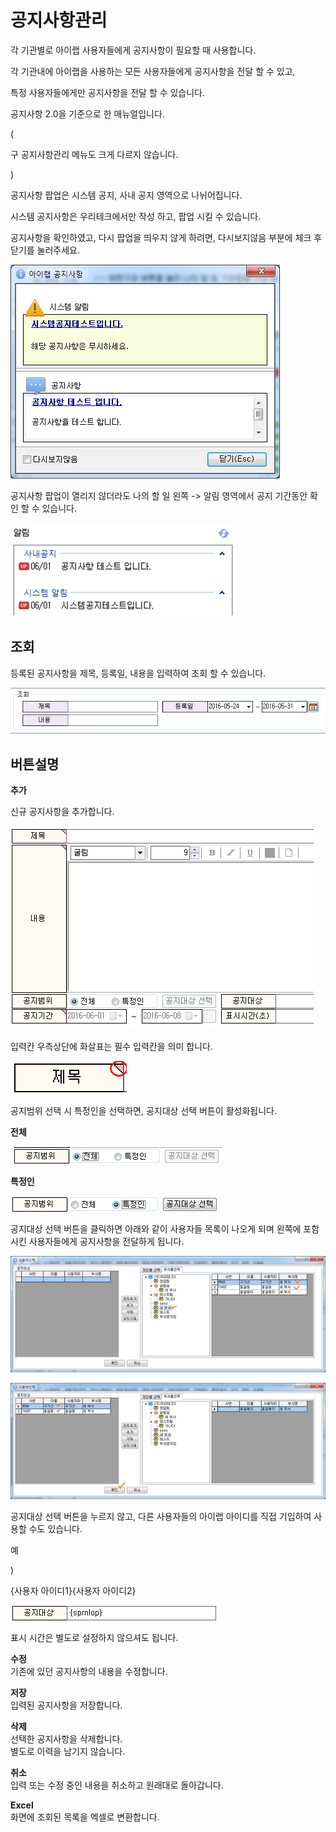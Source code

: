 # 공지사항관리

각 기관별로 아이랩 사용자들에게 공지사항이 필요할 때 사용합니다.

각 기관내에 아이랩을 사용하는 모든 사용자들에게 공지사항을 전달 할 수 있고,

특정 사용자들에게만 공지사항을 전달 할 수 있습니다.

공지사항 2.0을 기준으로 한 매뉴얼입니다.

\(

구 공지사항관리 메뉴도 크게 다르지 않습니다.

\)

공지사항 팝업은 시스템 공지, 사내 공지 영역으로 나뉘어집니다.

시스템 공지사항은 우리테크에서만 작성 하고, 팝업 시킬 수 있습니다.

공지사항을 확인하였고, 다시 팝업을 띄우지 않게 하려면, 다시보지않음 부분에 체크 후 닫기를 눌러주세요.

![](../.gitbook/assets/26%20%282%29.png)

공지사항 팝업이 열리지 않더라도 나의 할 일 왼쪽 -&gt; 알림 영역에서 공지 기간동안 확인 할 수 있습니다.

![](../.gitbook/assets/27%20%284%29.png)

## 조회

등록된 공지사항을 제목, 등록일, 내용을 입력하여 조회 할 수 있습니다.

![](../.gitbook/assets/28%20%284%29.png)

## 버튼설명

**추가**

신규 공지사항을 추가합니다.

![](../.gitbook/assets/29%20%282%29.png)

입력칸 우측상단에 화살표는 필수 입력칸을 의미 합니다.

![](../.gitbook/assets/30%20%281%29.png)

공지범위 선택 시 특정인을 선택하면, 공지대상 선택 버튼이 활성화됩니다.

**전체**

![](../.gitbook/assets/31%20%2810%29.png)

**특정인**

![](../.gitbook/assets/32%20%283%29.png)

공지대상 선택 버튼을 클릭하면 아래와 같이 사용자들 목록이 나오게 되며 왼쪽에 포함 시킨 사용자들에게 공지사항을 전달하게 됩니다.

![](../.gitbook/assets/33%20%282%29.png)

![](../.gitbook/assets/34%20%281%29.png)

공지대상 선택 버튼을 누르지 않고, 다른 사용자들의 아이랩 아이디를 직접 기입하여 사용할 수도 있습니다.

예

\)

 {사용자 아이디1}{사용자 아이디2}

![](../.gitbook/assets/35%20%282%29.png)

표시 시간은 별도로 설정하지 않으셔도 됩니다.

**수정**  
기존에 있던 공지사항의 내용을 수정합니다.

**저장**  
입력된 공지사항을 저장합니다.

**삭제**  
선택한 공지사항을 삭제합니다.  
별도로 이력을 남기지 않습니다.

**취소**  
입력 또는 수정 중인 내용을 취소하고 원래대로 돌아갑니다.

**Excel**  
화면에 조회된 목록을 엑셀로 변환합니다.


